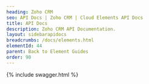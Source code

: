 ```yaml
---
heading: Zoho CRM
seo: API Docs | Zoho CRM | Cloud Elements API Docs
title: API Docs
description: Zoho CRM API Documentation.
layout: sidebarapidocs
breadcrumbs: /docs/elements.html
elementId: 44
parent: Back to Element Guides
order: 90
---
```


{% include swagger.html %}
